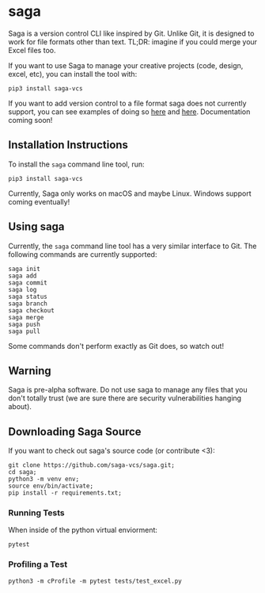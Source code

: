 # saga

Saga is a version control CLI like inspired by Git. Unlike Git, it is designed to work for file formats other than text. TL;DR: imagine if you could merge your Excel files too. 

If you want to use Saga to manage your creative projects (code, design, excel, etc), you can install the tool with:

~~~~
pip3 install saga-vcs
~~~~

If you want to add version control to a file format saga does not currently support, you can see examples of doing so [here](https://github.com/saga-vcs/saga/blob/master/saga/file_types/text_file.py) and [here](https://github.com/saga-vcs/saga/blob/master/saga/file_types/excel_file.py). Documentation coming soon!

## Installation Instructions

To install the `saga` command line tool, run:

~~~~
pip3 install saga-vcs
~~~~

Currently, Saga only works on macOS and maybe Linux. Windows support coming eventually!

## Using saga

Currently, the `saga` command line tool has a very similar interface to Git. The following commands are currently supported:

~~~~
saga init
saga add 
saga commit
saga log
saga status
saga branch
saga checkout
saga merge
saga push
saga pull
~~~~

Some commands don't perform exactly as Git does, so watch out! 

## Warning

Saga is pre-alpha software. Do not use saga to manage any files that you don't totally trust (we are sure there are security vulnerabilities hanging about). 

## Downloading Saga Source

If you want to check out saga's source code (or contribute <3):

~~~~
git clone https://github.com/saga-vcs/saga.git;
cd saga;
python3 -m venv env;
source env/bin/activate;
pip install -r requirements.txt;
~~~~

### Running Tests

When inside of the python virtual enviorment:
~~~~
pytest
~~~~

### Profiling a Test

~~~
python3 -m cProfile -m pytest tests/test_excel.py
~~~